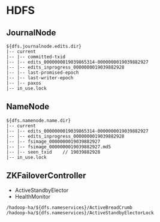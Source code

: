 # HDFS

## JournalNode

```
${dfs.journalnode.edits.dir}
|-- current
|-- |-- committed-txid
|-- |-- edits_0000000019039865314-0000000019039882927
|-- |-- edits_inprogress_0000000019039882928
|-- |-- last-promised-epoch
|-- |-- last-writer-epoch
|-- |-- paxos
|-- in_use.lock
```

## NameNode

```
${dfs.namenode.name.dir}
|-- current
|-- |-- edits_0000000019039865314-0000000019039882927
|-- |-- edits_inprogress_0000000019039882928
|-- |-- fsimage_0000000019039882927
|-- |-- fsimage_0000000019039882927.md5
|-- |-- seen_txid    // 19039882928
|-- in_use.lock
```

## ZKFailoverController

- ActiveStandbyElector
- HealthMonitor

```
/hadoop-ha/${dfs.nameservices}/ActiveBreadCrumb
/hadoop-ha/${dfs.nameservices}/ActiveStandbyElectorLock
```
